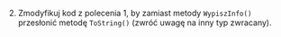 2. Zmodyfikuj kod z polecenia 1, by zamiast metody `WypiszInfo()` przesłonić metodę `ToString()` (zwróć uwagę na inny typ zwracany).
